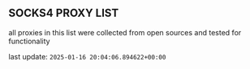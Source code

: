 ## SOCKS4 PROXY LIST

all proxies in this list were collected from open sources and tested for functionality

last update: `2025-01-16 20:04:06.894622+00:00`